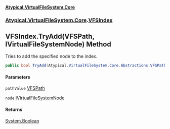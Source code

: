 #### [Atypical.VirtualFileSystem.Core](VirtualFileSystem.md 'VirtualFileSystem')
### [Atypical.VirtualFileSystem.Core](VirtualFileSystem.md#Atypical.VirtualFileSystem.Core 'Atypical.VirtualFileSystem.Core').[VFSIndex](VFSIndex.md 'Atypical.VirtualFileSystem.Core.VFSIndex')

## VFSIndex.TryAdd(VFSPath, IVirtualFileSystemNode) Method

Tries to add the specified node to the index.

```csharp
public bool TryAdd(Atypical.VirtualFileSystem.Core.Abstractions.VFSPath pathValue, Atypical.VirtualFileSystem.Core.Contracts.IVirtualFileSystemNode node);
```
#### Parameters

<a name='Atypical.VirtualFileSystem.Core.VFSIndex.TryAdd(Atypical.VirtualFileSystem.Core.Abstractions.VFSPath,Atypical.VirtualFileSystem.Core.Contracts.IVirtualFileSystemNode).pathValue'></a>

`pathValue` [VFSPath](VFSPath.md 'Atypical.VirtualFileSystem.Core.Abstractions.VFSPath')

<a name='Atypical.VirtualFileSystem.Core.VFSIndex.TryAdd(Atypical.VirtualFileSystem.Core.Abstractions.VFSPath,Atypical.VirtualFileSystem.Core.Contracts.IVirtualFileSystemNode).node'></a>

`node` [IVirtualFileSystemNode](IVirtualFileSystemNode.md 'Atypical.VirtualFileSystem.Core.Contracts.IVirtualFileSystemNode')

#### Returns
[System.Boolean](https://docs.microsoft.com/en-us/dotnet/api/System.Boolean 'System.Boolean')